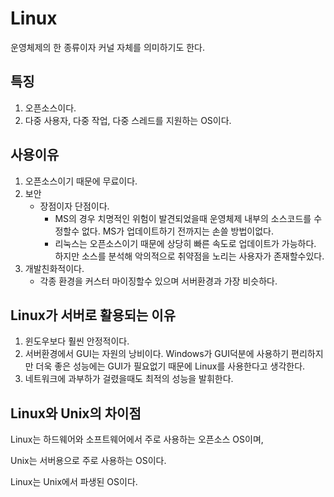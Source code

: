 # Linux
운영체제의 한 종류이자 커널 자체를 의미하기도 한다.

## 특징
1. 오픈소스이다.
2. 다중 사용자, 다중 작업, 다중 스레드를 지원하는 OS이다.

## 사용이유
1. 오픈소스이기 때문에 무료이다.
2. 보안
    * 장점이자 단점이다.
        * MS의 경우 치명적인 위험이 발견되었을때 운영체제 내부의 소스코드를 수정할수 없다. MS가 업데이트하기 전까지는 손쓸 방법이없다.
        * 리눅스는 오픈소스이기 때문에 상당히 빠른 속도로 업데이트가 가능하다. 하지만 소스를 분석해 악의적으로 취약점을 노리는 사용자가 존재할수있다.
3. 개발친화적이다.
    * 각종 환경을 커스터 마이징할수 있으며 서버환경과 가장 비슷하다.
    
## Linux가 서버로 활용되는 이유
1. 윈도우보다 훨씬 안정적이다.
2. 서버환경에서 GUI는 자원의 낭비이다. Windows가 GUI덕분에 사용하기 편리하지만 더욱 좋은 성능에는 GUI가 필요없기 때문에 Linux를 사용한다고 생각한다.
3. 네트워크에 과부하가 걸렸을때도 최적의 성능을 발휘한다.

## Linux와 Unix의 차이점
Linux는 하드웨어와 소프트웨어에서 주로 사용하는 오픈소스 OS이며,

Unix는 서버용으로 주로 사용하는 OS이다.

Linux는 Unix에서 파생된 OS이다.